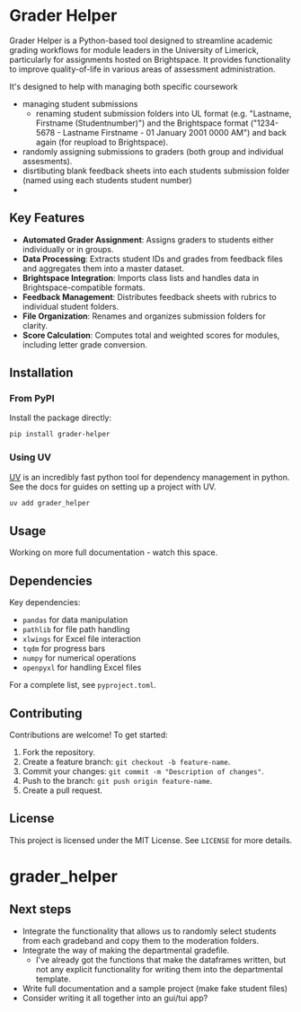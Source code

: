 
# Grader Helper

Grader Helper is a Python-based tool designed to streamline academic grading workflows for module leaders in the University of Limerick, particularly for assignments hosted on Brightspace. It provides functionality to improve quality-of-life in various areas of assessment administration. 

It's designed to help with managing both specific coursework
 - managing student submissions 
   - renaming student submission folders into UL format (e.g. "Lastname, Firstname (Studentnumber)") and the Brightspace format ("1234-5678 - Lastname Firstname - 01 January 2001 0000 AM") and back again (for reupload to Brightspace).
 - randomly assigning submissions to graders (both group and individual assesments).
 - disrtibuting blank feedback sheets into each students submission folder (named using each students student number)
 - 
## Key Features

- **Automated Grader Assignment**: Assigns graders to students either individually or in groups.
- **Data Processing**: Extracts student IDs and grades from feedback files and aggregates them into a master dataset.
- **Brightspace Integration**: Imports class lists and handles data in Brightspace-compatible formats.
- **Feedback Management**: Distributes feedback sheets with rubrics to individual student folders.
- **File Organization**: Renames and organizes submission folders for clarity.
- **Score Calculation**: Computes total and weighted scores for modules, including letter grade conversion.

## Installation

### From PyPI

Install the package directly:
```bash
pip install grader-helper
```

### Using UV

[UV](https://docs.astral.sh/) is an incredibly fast python tool for dependency management in python. See the docs for guides on setting up a project with UV.  

```bash
uv add grader_helper
```


## Usage

Working on more full documentation - watch this space. 


## Dependencies

Key dependencies:
- `pandas` for data manipulation
- `pathlib` for file path handling
- `xlwings` for Excel file interaction
- `tqdm` for progress bars
- `numpy` for numerical operations
- `openpyxl` for handling Excel files

For a complete list, see `pyproject.toml`.

## Contributing

Contributions are welcome! To get started:
1. Fork the repository.
2. Create a feature branch: `git checkout -b feature-name`.
3. Commit your changes: `git commit -m "Description of changes"`.
4. Push to the branch: `git push origin feature-name`.
5. Create a pull request.

## License

This project is licensed under the MIT License. See `LICENSE` for more details.


# grader_helper

## Next steps

 - Integrate the functionality that allows us to randomly select students from each gradeband and copy them to the moderation folders.
 - Integrate the way of making the departmental gradefile. 
    - I've already got the functions that make the dataframes written, but not any explicit functionality for writing them into the departmental template. 
 - Write full documentation and a sample project (make fake student files)
 - Consider writing it all together into an gui/tui app? 

